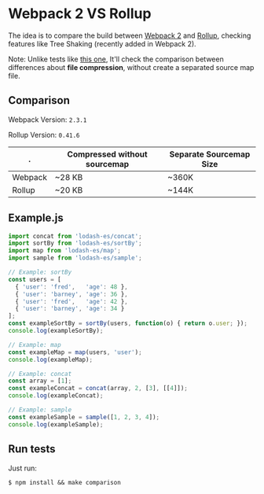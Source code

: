 # Webpack 2 VS Rollup

The idea is to compare the build between [Webpack 2](https://github.com/webpack/webpack) and [Rollup](https://github.com/rollup/rollup), checking features like Tree Shaking (recently added in Webpack 2).

Note: Unlike tests like [this one](https://gist.github.com/forabi/2a538b263d0f1fe5f041), It'll check the comparison between differences about **file compression**, without create a separated source map file.

## Comparison

Webpack Version: `2.3.1`

Rollup Version: `0.41.6`

| . | Compressed without sourcemap | Separate Sourcemap Size
| --- | --- | --- |
| Webpack | ~28 KB | ~360K
| Rollup | ~20 KB | ~144K

## Example.js

```js
import concat from 'lodash-es/concat';
import sortBy from 'lodash-es/sortBy';
import map from 'lodash-es/map';
import sample from 'lodash-es/sample';

// Example: sortBy
const users = [
  { 'user': 'fred',   'age': 48 },
  { 'user': 'barney', 'age': 36 },
  { 'user': 'fred',   'age': 42 },
  { 'user': 'barney', 'age': 34 }
];
const exampleSortBy = sortBy(users, function(o) { return o.user; });
console.log(exampleSortBy);

// Example: map
const exampleMap = map(users, 'user');
console.log(exampleMap);

// Example: concat
const array = [1];
const exampleConcat = concat(array, 2, [3], [[4]]);
console.log(exampleConcat);

// Example: sample
const exampleSample = sample([1, 2, 3, 4]);
console.log(exampleSample);
```

## Run tests

Just run:

```
$ npm install && make comparison
```
